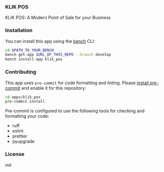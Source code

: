 ### KLIK POS

KLIK POS: A Modern Point of Sale for your Business

### Installation

You can install this app using the [bench](https://github.com/frappe/bench) CLI:

```bash
cd $PATH_TO_YOUR_BENCH
bench get-app $URL_OF_THIS_REPO --branch develop
bench install-app klik_pos
```

### Contributing

This app uses `pre-commit` for code formatting and linting. Please [install pre-commit](https://pre-commit.com/#installation) and enable it for this repository:

```bash
cd apps/klik_pos
pre-commit install
```

Pre-commit is configured to use the following tools for checking and formatting your code:

- ruff
- eslint
- prettier
- pyupgrade

### License

mit
